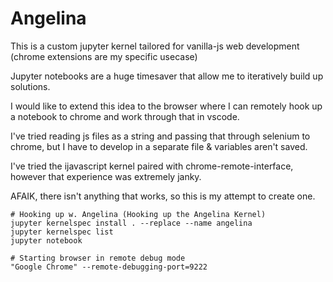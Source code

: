 # Angelina

This is a custom jupyter kernel tailored for vanilla-js web development (chrome extensions are my specific usecase)

Jupyter notebooks are a huge timesaver that allow me to iteratively build up solutions.

I would like to extend this idea to the browser where I can remotely hook up a notebook to chrome and work through that in vscode.

I've tried reading js files as a string and passing that through selenium to chrome, but I have to develop in a separate file & variables aren't saved.

I've tried the ijavascript kernel paired with chrome-remote-interface, however that experience was extremely janky.

AFAIK, there isn't anything that works, so this is my attempt to create one.

```
# Hooking up w. Angelina (Hooking up the Angelina Kernel)
jupyter kernelspec install . --replace --name angelina
jupyter kernelspec list
jupyter notebook

# Starting browser in remote debug mode
"Google Chrome" --remote-debugging-port=9222
```
